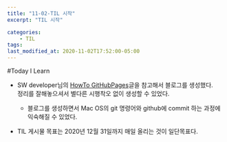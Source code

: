 ```yaml
---
title: "11-02-TIL 시작"
excerpt: "TIL 시작"

categories:
    - TIL
tags: 
last_modified_at: 2020-11-02T17:52:00-05:00
---
```


#Today I Learn 

- SW developer님의 [HowTo GitHubPages](https://devinlife.com/howto/)글을 참고해서 블로그를 생성했다.  
정리를 잘해놓으셔서 별다른 시행착오 없이 생성할 수 있었다.  
    - 블로그를 생성하면서 Mac OS의 git 명령어와 github에 commit 하는 과정에 익숙해질 수 있었다.  
  
- TIL 게시물 목표는 2020년 12월 31일까지 매일 올리는 것이 일단목표다.

